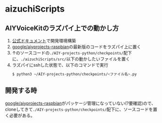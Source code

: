 # aizuchiScripts

## AIYVoiceKitのラズパイ上での動かし方
1. [公式ドキュメント](https://aiyprojects.withgoogle.com/voice/)で開発環境構築
2. [google/aiyprojects-raspbian](https://github.com/google/aiyprojects-raspbian/releases)の最新版のコードをラズパイ上に置く
3. ↑のソースコードの`./AIY-projects-python/checkpoints/`配下に、`./aizuchiScripts/src/`以下の動かしたいファイルを置く
4. ラズパイにsshした状態で、以下のコマンドで実行
    ```Bash
    $ python3 ~/AIY-projects-python/checkpoints/<ファイル名>.py
    ```

## 開発する時
[google/aiyprojects-raspbian](https://github.com/google/aiyprojects-raspbian/releases)がパッケージ管理になっていない(?要確認)ので、  
cloneしてきて`./AIY-projects-python/checkpoints/`配下に、ソースコードを置く必要がある。

